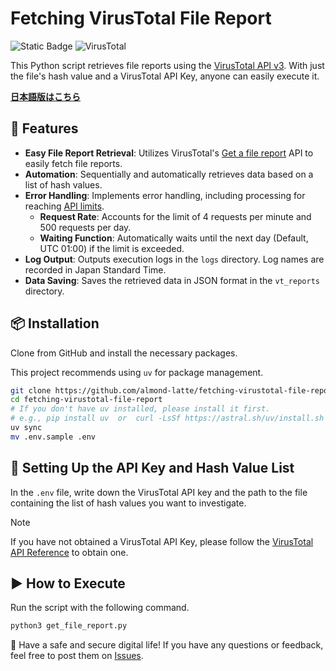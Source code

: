 # Fetching VirusTotal File Report

![Static Badge](https://img.shields.io/badge/Python-3.10%20%7C%203.11%20%7C%203.12%20%7C%203.13-blue) ![VirusTotal](https://img.shields.io/badge/VirusTotal-API%20v3-orange)

This Python script retrieves file reports using the [VirusTotal API v3](https://www.virustotal.com/gui/home/upload). With just the file's hash value and a VirusTotal API Key, anyone can easily execute it.

[**日本語版はこちら**](README-ja.md)
## 🚀 Features
- **Easy File Report Retrieval**: Utilizes VirusTotal's [Get a file report](https://docs.virustotal.com/reference/file-info) API to easily fetch file reports.
- **Automation**: Sequentially and automatically retrieves data based on a list of hash values.
- **Error Handling**: Implements error handling, including processing for reaching [API limits](https://docs.virustotal.com/reference/public-vs-premium-api).
  - **Request Rate**: Accounts for the limit of 4 requests per minute and 500 requests per day.
  - **Waiting Function**: Automatically waits until the next day (Default, UTC 01:00) if the limit is exceeded.
- **Log Output**: Outputs execution logs in the `logs` directory. Log names are recorded in Japan Standard Time. 
- **Data Saving**: Saves the retrieved data in JSON format in the `vt_reports` directory.

## 📦 Installation

Clone from GitHub and install the necessary packages.

This project recommends using `uv` for package management.

```sh
git clone https://github.com/almond-latte/fetching-virustotal-file-report.git
cd fetching-virustotal-file-report
# If you don't have uv installed, please install it first.
# e.g., pip install uv  or  curl -LsSf https://astral.sh/uv/install.sh | sh
uv sync
mv .env.sample .env
```
## 🔑 Setting Up the API Key and Hash Value List
In the `.env` file, write down the VirusTotal API key and the path to the file containing the list of hash values you want to investigate.

> [!NOTE]
> If you have not obtained a VirusTotal API Key, please follow the [VirusTotal API Reference](https://docs.virustotal.com/reference/overview) to obtain one.
## ▶ How to Execute
Run the script with the following command.

```sh
python3 get_file_report.py
```
🙏 Have a safe and secure digital life!
If you have any questions or feedback, feel free to post them on [Issues](https://github.com/almond-latte/fetching-virustotal-file-report/issues).
